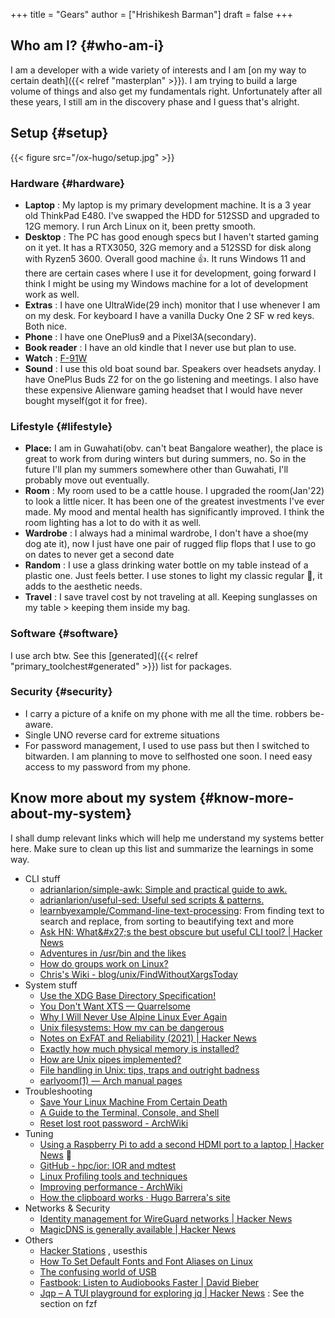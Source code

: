 +++
title = "Gears"
author = ["Hrishikesh Barman"]
draft = false
+++

## Who am I? {#who-am-i}

I am a developer with a wide variety of interests and I am [on my way to certain death]({{< relref "masterplan" >}}). I am trying to build a large volume of things and also get my fundamentals right. Unfortunately after all these years, I still am in the discovery phase and I guess that's alright.


## Setup {#setup}

{{< figure src="/ox-hugo/setup.jpg" >}}


### Hardware {#hardware}

-   **Laptop** : My laptop is my primary development machine. It is a 3 year old ThinkPad E480. I've swapped the HDD for 512SSD and upgraded to 12G memory. I run Arch Linux on it, been pretty smooth.
-   **Desktop** : The PC has good enough specs but I haven't started gaming on it yet. It has a RTX3050, 32G memory and a 512SSD for disk along with Ryzen5 3600. Overall good machine 👍. It runs Windows 11 and there are certain cases where I use it for development, going forward I think I might be using my Windows machine for a lot of development work as well.
-   **Extras** : I have one UltraWide(29 inch) monitor that I use whenever I am on my desk. For keyboard I have a vanilla Ducky One 2 SF w red keys. Both nice.
-   **Phone** : I have one OnePlus9 and a Pixel3A(secondary).
-   **Book reader** : I have an old kindle that I never use but plan to use.
-   **Watch** : [F-91W](https://zeptobars.com/en/read/Casio-F-91W-OKI-quartz-watch)
-   **Sound** : I use this old boat sound bar. Speakers over headsets anyday. I have OnePlus Buds Z2 for on the go listening and meetings. I also have these expensive Alienware gaming headset that I would have never bought myself(got it for free).


### Lifestyle {#lifestyle}

-   **Place:** I am in Guwahati(obv. can't beat Bangalore weather), the place is great to work from during winters but during summers, no. So in the future I'll plan my summers somewhere other than Guwahati, I'll probably move out eventually.
-   **Room** : My room used to be a cattle house. I upgraded the room(Jan'22) to look a little nicer. It has been one of the greatest investments I've ever made. My mood and mental health has significantly improved. I think the room lighting has a lot to do with it as well.
-   **Wardrobe** : I always had a minimal wardrobe, I don't have a shoe(my dog ate it), now I just have one pair of rugged flip flops that I use to go on dates to never get a second date
-   **Random** : I use a glass drinking water bottle on my table instead of a plastic one. Just feels better. I use stones to light my classic regular 🚬, it adds to the aesthetic needs.
-   **Travel** : I save travel cost by not traveling at all. Keeping sunglasses on my table &gt; keeping them inside my bag.


### Software {#software}

I use arch btw. See this [generated]({{< relref "primary_toolchest#generated" >}}) list for packages.


### Security {#security}

-   I carry a picture of a knife on my phone with me all the time. robbers be-aware.
-   Single UNO reverse card for extreme situations
-   For password management, I used to use pass but then I switched to bitwarden. I am planning to move to selfhosted one soon. I need easy access to my password from my phone.


## Know more about my system {#know-more-about-my-system}

I shall dump relevant links which will help me understand my systems better here. Make sure to clean up this list and summarize the learnings in some way.

-   CLI stuff
    -   [adrianlarion/simple-awk: Simple and practical guide to awk.](https://github.com/adrianlarion/simple-awk)
    -   [adrianlarion/useful-sed: Useful sed scripts &amp; patterns.](https://github.com/adrianlarion/useful-sed)
    -   [learnbyexample/Command-line-text-processing](https://github.com/learnbyexample/Command-line-text-processing): From finding text to search and replace, from sorting to beautifying text and more
    -   [Ask HN: What&amp;#x27;s the best obscure but useful CLI tool? | Hacker News](https://news.ycombinator.com/item?id=35456128)
    -   [Adventures in /usr/bin and the likes](https://ablagoev.github.io/linux/adventures/commands/2017/02/19/adventures-in-usr-bin.html)
    -   [How do groups work on Linux?](https://jvns.ca/blog/2017/11/20/groups/)
    -   [Chris's Wiki - blog/unix/FindWithoutXargsToday](https://utcc.utoronto.ca/~cks/space/blog/unix/FindWithoutXargsToday)
-   System stuff
    -   [Use the XDG Base Directory Specification!](https://xdgbasedirectoryspecification.com/)
    -   [You Don't Want XTS — Quarrelsome](https://sockpuppet.org/blog/2014/04/30/you-dont-want-xts/)
    -   [Why I Will Never Use Alpine Linux Ever Again](https://martinheinz.dev/blog/92)
    -   [Unix filesystems: How mv can be dangerous](http://jstimpfle.de/blah/mv.html)
    -   [Notes on ExFAT and Reliability (2021) | Hacker News](https://news.ycombinator.com/item?id=33785614)
    -   [Exactly how much physical memory is installed?](https://toroid.org/linux-physical-memory)
    -   [How are Unix pipes implemented?](https://toroid.org/unix-pipe-implementation)
    -   [File handling in Unix: tips, traps and outright badness](https://rachelbythebay.com/w/2020/08/11/files/)
    -   [earlyoom(1) — Arch manual pages](https://man.archlinux.org/man/community/earlyoom/earlyoom.1.en)
-   Troubleshooting
    -   [Save Your Linux Machine From Certain Death](https://betterprogramming.pub/save-your-linux-machine-from-certain-death-24ced335d969)
    -   [A Guide to the Terminal, Console, and Shell](https://thevaluable.dev/guide-terminal-shell-console/)
    -   [Reset lost root password - ArchWiki](https://wiki.archlinux.org/title/Reset_lost_root_password)
-   Tuning
    -   [Using a Raspberry Pi to add a second HDMI port to a laptop | Hacker News](https://news.ycombinator.com/item?id=35165798) 🌟
    -   [GitHub - hpc/ior: IOR and mdtest](https://github.com/hpc/ior)
    -   [Linux Profiling tools and techniques](https://www.pixelbeat.org/programming/profiling/)
    -   [Improving performance - ArchWiki](https://wiki.archlinux.org/title/improving_performance#RAM,_swap_and_OOM_handling)
    -   [How the clipboard works · Hugo Barrera's site](https://whynothugo.nl/journal/2022/10/21/how-the-clipboard-works/)
-   Networks &amp; Security
    -   [Identity management for WireGuard networks | Hacker News](https://news.ycombinator.com/item?id=33261288)
    -   [MagicDNS is generally available | Hacker News](https://news.ycombinator.com/item?id=33276601)
-   Others
    -   [Hacker Stations](https://hackerstations.com/) , usesthis
    -   [How To Set Default Fonts and Font Aliases on Linux](https://jichu4n.com/posts/how-to-set-default-fonts-and-font-aliases-on-linux/)
    -   [The confusing world of USB](https://fabiensanglard.net/nousb/index.html)
    -   [Fastbook: Listen to Audiobooks Faster | David Bieber](https://davidbieber.com/snippets/2020-03-02-fastbook/)
    -   [Jqp – A TUI playground for exploring jq | Hacker News](https://news.ycombinator.com/item?id=32905506) : See the section on fzf

